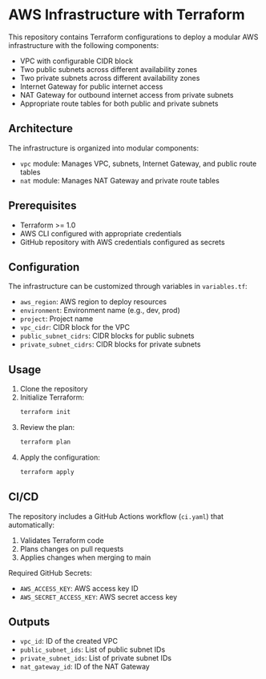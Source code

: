 # AWS Infrastructure with Terraform

This repository contains Terraform configurations to deploy a modular AWS infrastructure with the following components:

- VPC with configurable CIDR block
- Two public subnets across different availability zones
- Two private subnets across different availability zones
- Internet Gateway for public internet access
- NAT Gateway for outbound internet access from private subnets
- Appropriate route tables for both public and private subnets

## Architecture

The infrastructure is organized into modular components:

- `vpc` module: Manages VPC, subnets, Internet Gateway, and public route tables
- `nat` module: Manages NAT Gateway and private route tables

## Prerequisites

- Terraform >= 1.0
- AWS CLI configured with appropriate credentials
- GitHub repository with AWS credentials configured as secrets

## Configuration

The infrastructure can be customized through variables in `variables.tf`:

- `aws_region`: AWS region to deploy resources
- `environment`: Environment name (e.g., dev, prod)
- `project`: Project name
- `vpc_cidr`: CIDR block for the VPC
- `public_subnet_cidrs`: CIDR blocks for public subnets
- `private_subnet_cidrs`: CIDR blocks for private subnets

## Usage

1. Clone the repository
2. Initialize Terraform:
   ```bash
   terraform init
   ```
3. Review the plan:
   ```bash
   terraform plan
   ```
4. Apply the configuration:
   ```bash
   terraform apply
   ```

## CI/CD

The repository includes a GitHub Actions workflow (`ci.yaml`) that automatically:

1. Validates Terraform code
2. Plans changes on pull requests
3. Applies changes when merging to main

Required GitHub Secrets:
- `AWS_ACCESS_KEY`: AWS access key ID
- `AWS_SECRET_ACCESS_KEY`: AWS secret access key

## Outputs

- `vpc_id`: ID of the created VPC
- `public_subnet_ids`: List of public subnet IDs
- `private_subnet_ids`: List of private subnet IDs
- `nat_gateway_id`: ID of the NAT Gateway